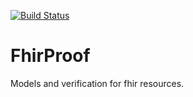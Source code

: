 [![Build Status](https://travis-ci.org/janstuemmel/fhir-proof.svg?branch=master)](https://travis-ci.org/janstuemmel/fhir-proof)

# FhirProof

Models and verification for fhir resources.
